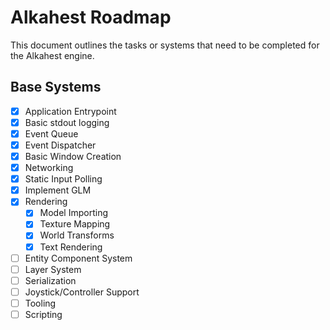 # Alkahest Roadmap

This document outlines the tasks or systems that need to be
completed for the Alkahest engine.

## Base Systems

* [X] Application Entrypoint
* [X] Basic stdout logging
* [X] Event Queue
* [X] Event Dispatcher
* [X] Basic Window Creation
* [X] Networking
* [X] Static Input Polling
* [X] Implement GLM
* [X] Rendering
  * [X] Model Importing
  * [X] Texture Mapping
  * [X] World Transforms
  * [X] Text Rendering
* [ ] Entity Component System
* [ ] Layer System
* [ ] Serialization
* [ ] Joystick/Controller Support
* [ ] Tooling
* [ ] Scripting
